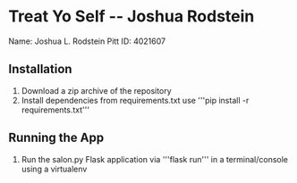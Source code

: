 # Treat Yo Self -- Joshua Rodstein

Name: Joshua L. Rodstein
Pitt ID: 4021607

## Installation

1. Download a zip archive of the repository 
2. Install dependencies from requirements.txt use '''pip install -r requirements.txt''' 


## Running the App

1. Run the salon.py Flask application via '''flask run''' in a terminal/console using a virtualenv

